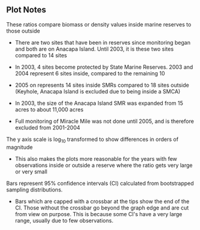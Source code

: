 ## Plot Notes

These ratios compare biomass or density values inside marine reserves to those outside

-   There are two sites that have been in reserves since monitoring began and both are on Anacapa Island. Until 2003, it is these two sites compared to 14 sites

-   In 2003, 4 sites become protected by State Marine Reserves. 2003 and 2004 represent 6 sites inside, compared to the remaining 10

-   2005 on represents 14 sites inside SMRs compared to 18 sites outside (Keyhole, Anacapa Island is excluded due to being inside a SMCA)

-   In 2003, the size of the Anacapa Island SMR was expanded from 15 acres to about 11,000 acres

-   Full monitoring of Miracle Mile was not done until 2005, and is therefore excluded from 2001-2004

The y axis scale is log<sub>10</sub> transformed to show differences in orders of magnitude

-   This also makes the plots more reasonable for the years with few observations inside or outside a reserve where the ratio gets very large or very small

Bars represent 95% confidence intervals (CI) calculated from bootstrapped sampling distributions. 

-   Bars which are capped with a crossbar at the tips show the end of the CI. Those without the crossbar go beyond the graph edge and are cut from view on purpose. This is because some CI's have a very large range, usually due to few observations.
